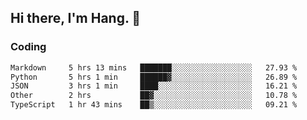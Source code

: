 ## Hi there, I'm Hang. 👋

### Coding

<!--START_SECTION:waka-->

```txt
Markdown     5 hrs 13 mins   ███████░░░░░░░░░░░░░░░░░░   27.93 %
Python       5 hrs 1 min     ██████▓░░░░░░░░░░░░░░░░░░   26.89 %
JSON         3 hrs 1 min     ████░░░░░░░░░░░░░░░░░░░░░   16.21 %
Other        2 hrs           ██▓░░░░░░░░░░░░░░░░░░░░░░   10.78 %
TypeScript   1 hr 43 mins    ██▒░░░░░░░░░░░░░░░░░░░░░░   09.21 %
```

<!--END_SECTION:waka-->
